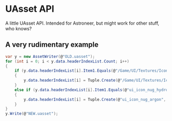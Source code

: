 # UAsset API
A little UAsset API. Intended for Astroneer, but might work for other stuff, who knows?

## A very rudimentary example
```cs
var y = new AssetWriter(@"OLD.uasset");
for (int i = 0; i < y.data.headerIndexList.Count; i++)
{
    if (y.data.headerIndexList[i].Item1.Equals(@"/Game/UI/Textures/Icons/Resources/Nuggets/ui_icon_nug_hydrogen"))
    {
        y.data.headerIndexList[i] = Tuple.Create(@"/Game/UI/Textures/Icons/Resources/Nuggets/ui_icon_nug_argon", 3942602863); // GUID is 6F 58 FF EA
    }
    else if (y.data.headerIndexList[i].Item1.Equals(@"ui_icon_nug_hydrogen"))
    {
        y.data.headerIndexList[i] = Tuple.Create(@"ui_icon_nug_argon", 2795021587); // GUID is 13 A5 98 A6
    }
}
y.Write(@"NEW.uasset");
```